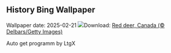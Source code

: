 ## History Bing Wallpaper
Wallpaper date: 2025-02-21
![](https://www.bing.com/th?id=OHR.CanadaDeer_EN-CA2853783794_UHD.jpg&w=1000)Download: [Red deer, Canada (© Delbars/Getty Images)](https://www.bing.com/th?id=OHR.CanadaDeer_EN-CA2853783794_UHD.jpg)

Auto get programm by LtgX
